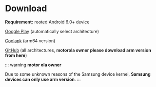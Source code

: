 # Download

**Requirement:** rooted Android 6.0+ device

[Google Play](https://play.google.com/store/apps/details?id=moe.shizuku.redirectstorage) (automatically select architecture)

[Coolapk](https://www.coolapk.com/apk/moe.shizuku.redirectstorage) (arm64 version)

[GitHub](https://github.com/hector90/StorageRedirect-assets/releases) (all architectures, **motorola owner please download arm version from here**)

::: warning
**motor ola owner**

Due to some unknown reasons of the Samsung device kernel, **Samsung devices can only use arm version**.
:::